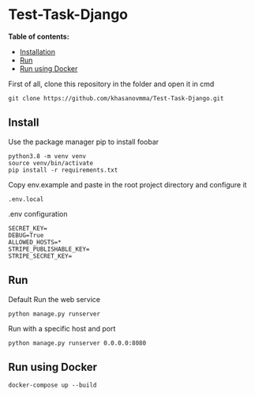 # Test-Task-Django

**Table of contents:**
- [Installation](#markdown-header-install)
- [Run](#markdown-header-run)
- [Run using Docker](#markdown-header-run-using-docker)


First of all, clone this repository in the folder and open it in cmd

```
git clone https://github.com/khasanovmma/Test-Task-Django.git
```

## Install

Use the package manager pip to install foobar

```
python3.8 -m venv venv
source venv/bin/activate
pip install -r requirements.txt
```

Copy env.example and paste in the root project directory and configure it

```
.env.local
```

.env configuration

```
SECRET_KEY=
DEBUG=True
ALLOWED_HOSTS=*
STRIPE_PUBLISHABLE_KEY=
STRIPE_SECRET_KEY=
```

## Run

Default Run the web service
```
python manage.py runserver
```

Run with a specific host and port
```
python manage.py runserver 0.0.0.0:8080
```

## Run using Docker
```
docker-compose up --build 
```